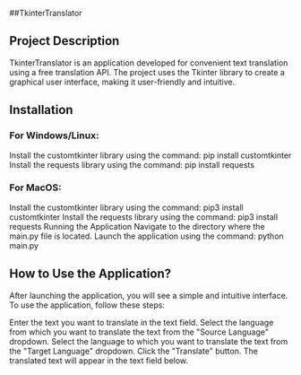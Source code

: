 ##TkinterTranslator

<h2>Project Description</h2>
TkinterTranslator is an application developed for convenient text translation using a free translation API. The project uses the Tkinter library to create a graphical user interface, making it user-friendly and intuitive.

<h2>Installation</h2>
<h3>For Windows/Linux:</h3>
Install the customtkinter library using the command: pip install customtkinter
Install the requests library using the command: pip install requests

<h3>For MacOS:</h3>
Install the customtkinter library using the command: pip3 install customtkinter
Install the requests library using the command: pip3 install requests
Running the Application
Navigate to the directory where the main.py file is located.
Launch the application using the command: python main.py

<h2>How to Use the Application?</h2>
After launching the application, you will see a simple and intuitive interface. To use the application, follow these steps:

Enter the text you want to translate in the text field.
Select the language from which you want to translate the text from the "Source Language" dropdown.
Select the language to which you want to translate the text from the "Target Language" dropdown.
Click the "Translate" button.
The translated text will appear in the text field below.
